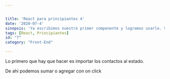 ```yaml
---


title: 'React para principiantes 4'
date: '2020-07-4'
sinopsis: 'Ya escribimos nuestro primer componente y logramos usarlo. Vamos a instalar algunos paquetes para poder estilar nuestra aplicación y que se vea mejor'
tags: [React, Principiantes]
id: "7"
category: "Front-End"

---
```



Lo primero que hay que hacer es importar los contactos al estado.

De ahi podemos sumar o agregar con on click